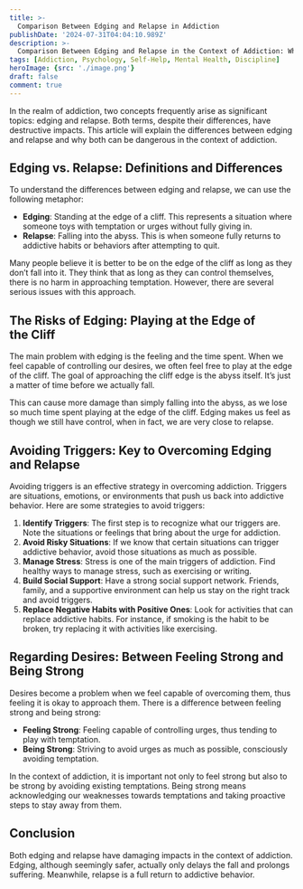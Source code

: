 ```yaml
---
title: >-
  Comparison Between Edging and Relapse in Addiction
publishDate: '2024-07-31T04:04:10.989Z'
description: >-
  Comparison Between Edging and Relapse in the Context of Addiction: Which Is More Damaging?.
tags: [Addiction, Psychology, Self-Help, Mental Health, Discipline]
heroImage: {src: './image.png'}
draft: false
comment: true
---
```

In the realm of addiction, two concepts frequently arise as significant topics: edging and relapse. Both terms, despite their differences, have destructive impacts. This article will explain the differences between edging and relapse and why both can be dangerous in the context of addiction.

## Edging vs. Relapse: Definitions and Differences

To understand the differences between edging and relapse, we can use the following metaphor:

*   **Edging**: Standing at the edge of a cliff. This represents a situation where someone toys with temptation or urges without fully giving in.
*   **Relapse**: Falling into the abyss. This is when someone fully returns to addictive habits or behaviors after attempting to quit.

Many people believe it is better to be on the edge of the cliff as long as they don’t fall into it. They think that as long as they can control themselves, there is no harm in approaching temptation. However, there are several serious issues with this approach.

## The Risks of Edging: Playing at the Edge of the Cliff

The main problem with edging is the feeling and the time spent. When we feel capable of controlling our desires, we often feel free to play at the edge of the cliff. The goal of approaching the cliff edge is the abyss itself. It’s just a matter of time before we actually fall.

This can cause more damage than simply falling into the abyss, as we lose so much time spent playing at the edge of the cliff. Edging makes us feel as though we still have control, when in fact, we are very close to relapse.

## Avoiding Triggers: Key to Overcoming Edging and Relapse

Avoiding triggers is an effective strategy in overcoming addiction. Triggers are situations, emotions, or environments that push us back into addictive behavior. Here are some strategies to avoid triggers:

1.  **Identify Triggers**: The first step is to recognize what our triggers are. Note the situations or feelings that bring about the urge for addiction.
2.  **Avoid Risky Situations**: If we know that certain situations can trigger addictive behavior, avoid those situations as much as possible.
3.  **Manage Stress**: Stress is one of the main triggers of addiction. Find healthy ways to manage stress, such as exercising or writing.
4.  **Build Social Support**: Have a strong social support network. Friends, family, and a supportive environment can help us stay on the right track and avoid triggers.
5.  **Replace Negative Habits with Positive Ones**: Look for activities that can replace addictive habits. For instance, if smoking is the habit to be broken, try replacing it with activities like exercising.

## Regarding Desires: Between Feeling Strong and Being Strong

Desires become a problem when we feel capable of overcoming them, thus feeling it is okay to approach them. There is a difference between feeling strong and being strong:

*   **Feeling Strong**: Feeling capable of controlling urges, thus tending to play with temptation.
*   **Being Strong**: Striving to avoid urges as much as possible, consciously avoiding temptation.

In the context of addiction, it is important not only to feel strong but also to be strong by avoiding existing temptations. Being strong means acknowledging our weaknesses towards temptations and taking proactive steps to stay away from them.

## Conclusion

Both edging and relapse have damaging impacts in the context of addiction. Edging, although seemingly safer, actually only delays the fall and prolongs suffering. Meanwhile, relapse is a full return to addictive behavior.
